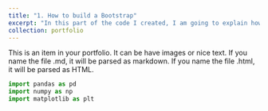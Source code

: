 ```yaml
---
title: "1. How to build a Bootstrap"
excerpt: "In this part of the code I created, I am going to explain how the bootstrap method is useful to make estimations on Standar Errors and more.<br/><img src='/images/500x300.png'>"
collection: portfolio
---
```


This is an item in your portfolio. It can be have images or nice text. If you name the file .md, it will be parsed as markdown. If you name the file .html, it will be parsed as HTML. 

```python
import pandas as pd
import numpy as np
import matplotlib as plt
```
